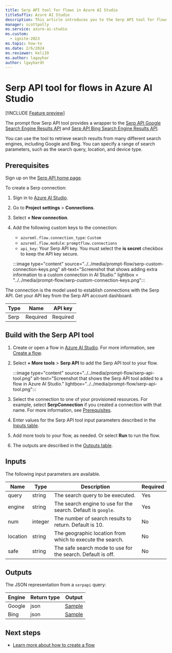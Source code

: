```yaml
---
title: Serp API tool for flows in Azure AI Studio
titleSuffix: Azure AI Studio
description: This article introduces you to the Serp API tool for flows in Azure AI Studio.
manager: scottpolly
ms.service: azure-ai-studio
ms.custom:
  - ignite-2023
ms.topic: how-to
ms.date: 2/6/2024
ms.reviewer: keli19
ms.author: lagayhar
author: lgayhardt
---
```


# Serp API tool for flows in Azure AI Studio

[!INCLUDE [Feature preview](../../includes/feature-preview.md)]

The prompt flow Serp API tool provides a wrapper to the [Serp API Google Search Engine Results API](https://serpapi.com/search-api) and [Serp API Bing Search Engine Results API](https://serpapi.com/bing-search-api).

You can use the tool to retrieve search results from many different search engines, including Google and Bing. You can specify a range of search parameters, such as the search query, location, and device type.

## Prerequisites

Sign up on the [Serp API home page](https://serpapi.com/).

To create a Serp connection:

1. Sign in to [Azure AI Studio](https://studio.azureml.net/).
1. Go to **Project settings** > **Connections**.
1. Select **+ New connection**.
1. Add the following custom keys to the connection:

    - `azureml.flow.connection_type`: `Custom`
    - `azureml.flow.module`: `promptflow.connections`
    - `api_key`: Your Serp API key. You must select the **is secret** checkbox to keep the API key secure.
    
    :::image type="content" source="../../media/prompt-flow/serp-custom-connection-keys.png" alt-text="Screenshot that shows adding extra information to a custom connection in AI Studio." lightbox = "../../media/prompt-flow/serp-custom-connection-keys.png":::

The connection is the model used to establish connections with the Serp API. Get your API key from the Serp API account dashboard.

| Type        | Name     | API key  |
|-------------|----------|----------|
| Serp        | Required | Required |

## Build with the Serp API tool

1. Create or open a flow in [Azure AI Studio](https://ai.azure.com). For more information, see [Create a flow](../flow-develop.md).
1. Select **+ More tools** > **Serp API** to add the Serp API tool to your flow.

    :::image type="content" source="../../media/prompt-flow/serp-api-tool.png" alt-text="Screenshot that shows the Serp API tool added to a flow in Azure AI Studio." lightbox="../../media/prompt-flow/serp-api-tool.png":::

1. Select the connection to one of your provisioned resources. For example, select **SerpConnection** if you created a connection with that name. For more information, see [Prerequisites](#prerequisites).
1. Enter values for the Serp API tool input parameters described in the [Inputs table](#inputs).
1. Add more tools to your flow, as needed. Or select **Run** to run the flow.
1. The outputs are described in the [Outputs table](#outputs).

## Inputs

The following input parameters are available.

| Name     | Type    | Description                                                   | Required |
|----------|---------|---------------------------------------------------------------|----------|
| query    | string  | The search query to be executed.                              | Yes      |
| engine   | string  | The search engine to use for the search. Default is `google`. | Yes      |
| num      | integer | The number of search results to return. Default is 10.         | No      |
| location | string  | The geographic location from which to execute the search.           | No       |
| safe     | string  | The safe search mode to use for the search. Default is off. | No       |

## Outputs

The JSON representation from a `serpapi` query:

| Engine   | Return type | Output                                                |
|----------|-------------|-------------------------------------------------------|
| Google   | json        | [Sample](https://serpapi.com/search-api#api-examples) |
| Bing     | json        | [Sample](https://serpapi.com/bing-search-api)         |

## Next steps

- [Learn more about how to create a flow](../flow-develop.md)
